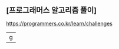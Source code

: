 <b style="font-size:20px;"> [프로그래머스 알고리즘 풀이] </b>

https://programmers.co.kr/learn/challenges

<table>
  <tr><td>g</td></tr>
  </table>
